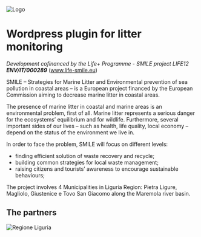 ![Logo](http://life-smile.eu/wp-content/uploads/2013/09/Logo-Smile115X1154.png)

# Wordpress plugin for litter monitoring

_Development cofinanced by the Life+ Programme_ - _SMILE project LIFE12_ **_ENV/IT/000289_**
(www.life-smile.eu)

SMILE – Strategies for Marine Litter and Environmental prevention of sea pollution in coastal areas – is a European project financed by the European Commission aiming to decrease marine litter in coastal areas.

The presence of marine litter in coastal and marine areas is an environmental problem, first of all. Marine litter represents a serious danger for the ecosystems’ equilibrium and for wildlife. Furthermore, several important sides of our lives – such as health, life quality, local economy – depend on the status of the environment we live in.

In order to face the problem, SMILE will focus on different levels:

+ finding efficient solution of waste recovery and recycle;
+ building common strategies for local waste management;
+ raising citizens and tourists’ awareness to encourage sustainable behaviours;

The project involves 4 Municipalities in Liguria Region: Pietra Ligure, Magliolo, Giustenice e Tovo San Giacomo along the Maremola river basin.

## The partners

![Regione Liguria](http://life-smile.eu/wp-content/uploads/2015/03/Liguria1.jpg)
